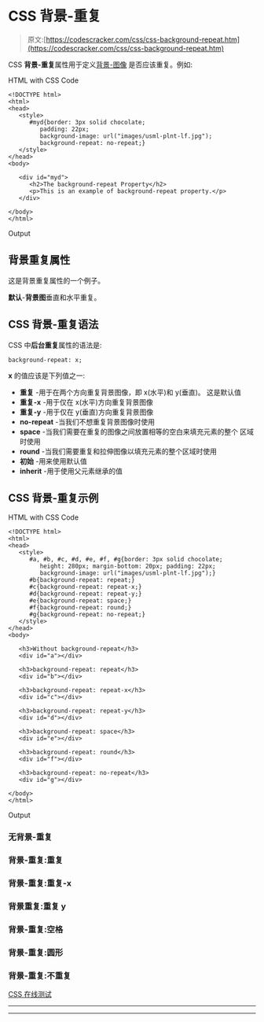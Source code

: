 # CSS 背景-重复

> 原文:[https://codescracker.com/css/css-background-repeat.htm](https://codescracker.com/css/css-background-repeat.htm)

CSS **背景-重复**属性用于定义[背景-图像](/css/css-background-image.htm) 是否应该重复。例如:

HTML with CSS Code

```
<!DOCTYPE html>
<html>
<head>
   <style>
      #myd{border: 3px solid chocolate;
         padding: 22px;
         background-image: url("images/usml-plnt-lf.jpg");
         background-repeat: no-repeat;}
   </style>
</head>
<body>

   <div id="myd">
      <h2>The background-repeat Property</h2>
      <p>This is an example of background-repeat property.</p>
   </div>

</body>
</html>
```

Output

## 背景重复属性

这是背景重复属性的一个例子。

**默认**-**背景图**垂直和水平重复。

## CSS 背景-重复语法

CSS 中**后台重复**属性的语法是:

```
background-repeat: x;
```

**x** 的值应该是下列值之一:

*   **重复** -用于在两个方向重复背景图像，即 x(水平)和 y(垂直)。 这是默认值
*   **重复-x** -用于仅在 x(水平)方向重复背景图像
*   **重复-y** -用于仅在 y(垂直)方向重复背景图像
*   **no-repeat** -当我们不想重复背景图像时使用
*   **space** -当我们需要在重复的图像之间放置相等的空白来填充元素的整个 区域时使用
*   **round** -当我们需要重复和拉伸图像以填充元素的整个区域时使用
*   **初始** -用来使用默认值
*   **inherit** -用于使用父元素继承的值

## CSS 背景-重复示例

HTML with CSS Code

```
<!DOCTYPE html>
<html>
<head>
   <style>
      #a, #b, #c, #d, #e, #f, #g{border: 3px solid chocolate;
         height: 280px; margin-bottom: 20px; padding: 22px;
         background-image: url("images/usml-plnt-lf.jpg");}
      #b{background-repeat: repeat;}
      #c{background-repeat: repeat-x;}
      #d{background-repeat: repeat-y;}
      #e{background-repeat: space;}
      #f{background-repeat: round;}
      #g{background-repeat: no-repeat;}
   </style>
</head>
<body>

   <h3>Without background-repeat</h3>
   <div id="a"></div>

   <h3>background-repeat: repeat</h3>
   <div id="b"></div>

   <h3>background-repeat: repeat-x</h3>
   <div id="c"></div>

   <h3>background-repeat: repeat-y</h3>
   <div id="d"></div>

   <h3>background-repeat: space</h3>
   <div id="e"></div>

   <h3>background-repeat: round</h3>
   <div id="f"></div>

   <h3>background-repeat: no-repeat</h3>
   <div id="g"></div>

</body>
</html>
```

Output

### 无背景-重复

### 背景-重复:重复

### 背景-重复:重复-x

### 背景重复:重复 y

### 背景-重复:空格

### 背景-重复:圆形

### 背景-重复:不重复

[CSS 在线测试](/exam/showtest.php?subid=5)

* * *

* * *